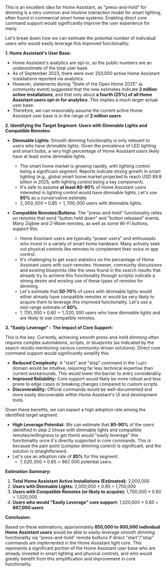 This is an excellent idea for Home Assistant, as "press-and-hold" for dimming is a very common and intuitive interaction model for smart lighting, often found in commercial smart home systems. Enabling direct core command support would significantly improve the user experience for many.

Let's break down how we can estimate the potential number of individual users who would easily leverage this improved functionality:

**1. Home Assistant's User Base:**

* Home Assistant's analytics are opt-in, so the public numbers are an *underestimate* of the total user base.
* As of September 2023, there were over 250,000 active Home Assistant installations reported via analytics.
* However, statements during "State of the Open Home 2025" (a community event) suggested that the new estimates indicate **2 million active installations**, and that only about **a fourth (25%) of all Home Assistant users opt-in for analytics**. This implies a much larger actual user base.
* Therefore, we can reasonably assume the current active Home Assistant user base is in the range of **2 million users**.

**2. Identifying the Target Segment: Users with Dimmable Lights and Compatible Remotes:**

* **Dimmable Lights:** Smooth dimming functionality is only relevant to users who have dimmable lights. Given the prevalence of LED lighting and smart bulbs, a very high percentage of Home Assistant users likely have at least some dimmable lights.
    * The smart home market is growing rapidly, with lighting control being a significant segment. Reports indicate strong growth in smart lighting (e.g., global smart home market projected to reach USD 89.8 billion in 2025, with lighting control being a key component).
    * It's safe to assume **at least 80-90%** of Home Assistant users interested in lighting control would have dimmable lights. Let's use **85%** as a conservative estimate.
    * $2,000,000 \times 0.85 = 1,700,000$ users with dimmable lights.

* **Compatible Remotes/Buttons:** The "press-and-hold" functionality relies on remotes that send "button held down" and "button released" events. Many Zigbee and Z-Wave remotes, as well as some Wi-Fi buttons, support this.
    * Home Assistant users are typically "power users" and enthusiasts who invest in a variety of smart home hardware. Many actively seek out physical controls like remotes to complement their voice or app control.
    * It's challenging to get exact statistics on the percentage of Home Assistant users with such remotes. However, community discussions and existing blueprints (like the ones found in the search results that already try to achieve this functionality through scripts) indicate a strong desire and existing use of these types of remotes for dimming.
    * Let's estimate that **50-70%** of users with dimmable lights would either already have compatible remotes or would be very likely to acquire them to leverage this improved functionality. Let's use a mid-range estimate of **60%**.
    * $1,700,000 \times 0.60 = 1,020,000$ users who have dimmable lights and are likely to use compatible remotes.

**3. "Easily Leverage" - The Impact of Core Support:**

This is the key. Currently, achieving smooth press-and-hold dimming often requires complex automations, scripts, or blueprints (as indicated by the search results mentioning various community-driven solutions). Direct core command support would significantly simplify this.

* **Reduced Complexity:** A "start" and "stop" command in the `light` domain would be intuitive, requiring far less technical expertise than current workarounds. This would lower the barrier to entry considerably.
* **Improved Reliability:** Core support would likely be more robust and less prone to edge cases or breaking changes compared to custom scripts.
* **Discoverability:** Official commands would be well-documented and more easily discoverable within Home Assistant's UI and development tools.

Given these benefits, we can expect a high adoption rate among the identified target segment:

* **High Leverage Potential:** We can estimate that **80-90%** of the users identified in step 2 (those with dimmable lights and compatible remotes/willingness to get them) would "easily leverage" this functionality once it's directly supported in core commands. This is because the pain point (complex dimming control) is significant, and the solution is straightforward.
* Let's use an adoption rate of **85%** for this segment.
    * $1,020,000 \times 0.85 = 867,000$ potential users.

**Estimation Summary:**

1.  **Total Home Assistant Active Installations (Estimated):** 2,000,000
2.  **Users with Dimmable Lights:** 2,000,000 * 0.85 = 1,700,000
3.  **Users with Compatible Remotes (or likely to acquire):** 1,700,000 * 0.60 = 1,020,000
4.  **Users who would "Easily Leverage" core support:** 1,020,000 * 0.85 = **867,000 users**

**Conclusion:**

Based on these estimations, approximately **850,000 to 900,000 individual Home Assistant users** would be able to easily leverage smooth dimming functionality via "press-and-hold" remote buttons if direct "start"/"stop" commands are implemented in the Home Assistant light core. This represents a significant portion of the Home Assistant user base who are already invested in smart lighting and physical controls, and who would greatly benefit from this simplification and improvement in core functionality.
